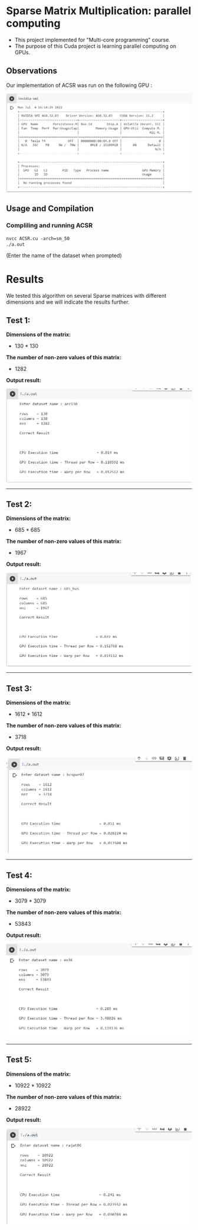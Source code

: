 # Sparse Matrix Multiplication: parallel computing
- This project implemented for  "Multi-core programming" course.
- The purpose of this Cuda project is learning parallel computing on GPUs.

## Observations
Our implementation of ACSR was run on the following GPU : <br/>

<img src="images\GPU_properties.jpg">

## Usage and Compilation
### Compliling and running ACSR
```
nvcc ACSR.cu -arch=sm_50
./a.out
```
(Enter the name of the dataset when prompted)

# Results

We tested this algorithm on several Sparse matrices with different dimensions and we will indicate the results further.

## Test 1:
**Dimensions of the matrix:**
- 130 * 130

**The number of non-zero values of this matrix:**
- 1282

**Output result:**

<img src="images\Test1_result.jpg">

---

## Test 2:
**Dimensions of the matrix:**
- 685 * 685

**The number of non-zero values of this matrix:**
- 1967

**Output result:**

<img src="images\Test2_result.jpg">

---

## Test 3:
**Dimensions of the matrix:**
- 1612 * 1612

**The number of non-zero values of this matrix:**
- 3718

**Output result:**

<img src="images\Test3_result.jpg">

---

## Test 4:
**Dimensions of the matrix:**
- 3079 * 3079

**The number of non-zero values of this matrix:**
- 53843

**Output result:**

<img src="images\Test4_result.jpg">

---

## Test 5:
**Dimensions of the matrix:**
- 10922 * 10922

**The number of non-zero values of this matrix:**
- 28922

**Output result:**

<img src="images\Test5_result.jpg">





